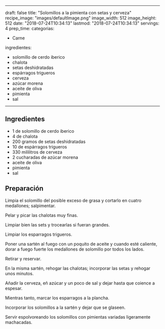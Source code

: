 
---
draft: false
title: "Solomillos a la pimienta con setas y cerveza"
recipe_image: "images/defaultImage.png"
image_width: 512
image_height: 512
date: "2018-07-24T10:34:13"
lastmod: "2018-07-24T10:34:13"
servings: 4
prep_time: 
categorias:
  - Carne

ingredientes:
  - solomillo de cerdo iberico
  - chalota
  - setas deshidratadas
  - espárragos trigueros
  - cerveza
  - azúcar morena
  - aceite de oliva
  - pimienta
  - sal
---

## Ingredientes
- 1  de solomillo de cerdo iberico
- 4  de chalota
- 200 gramos de setas deshidratadas
- 10  de espárragos trigueros
- 330 mililitros de cerveza
- 2 cucharadas de azúcar morena
- aceite de oliva
- pimienta
- sal

## Preparación
Limpia el solomillo del posible exceso de grasa y cortarlo en cuatro medallones; salpimentar.

Pelar y picar las chalotas muy finas.

Limpiar bien las sets y trocearlas si fueran grandes.

Limpiar los esparragos trigueros.

Poner una sartén al fuego con un poquito de aceite y cuando esté caliente, dorar a fuego fuerte los medallones de solomillo por todos los lados.

Retirar y reservar.

En la misma sartén, rehogar las chalotas; incorporar las setas y rehogar unos minutos.

Añadir la cerveza, eñ azúcar y un poco de sal y dejar hasta que coience a espesar.

Mientras tanto, marcar los esparragos a la plancha.

Incorporar los solomillos a la sartén y dejar que se glaseen.

Servir espolvoreando los solomillos con pimientas variadas ligeramente machacadas.


